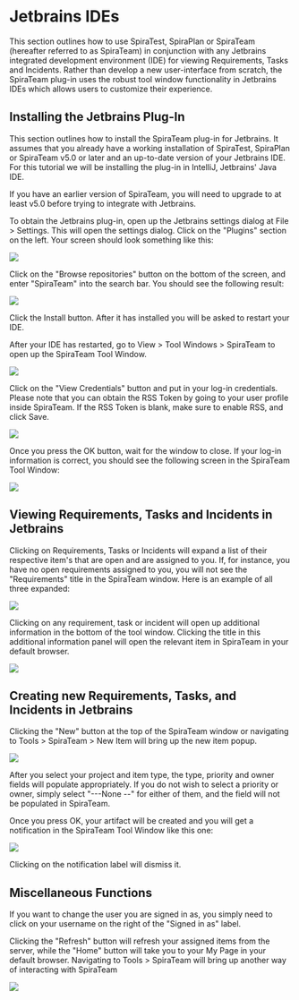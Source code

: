 # Jetbrains IDEs

This section outlines how to use SpiraTest, SpiraPlan or SpiraTeam
(hereafter referred to as SpiraTeam) in conjunction with any Jetbrains
integrated development environment (IDE) for viewing Requirements, Tasks
and Incidents. Rather than develop a new user-interface from scratch,
the SpiraTeam plug-in uses the robust tool window functionality in
Jetbrains IDEs which allows users to customize their experience.

## Installing the Jetbrains Plug-In

This section outlines how to install the SpiraTeam plug-in for
Jetbrains. It assumes that you already have a working installation of
SpiraTest, SpiraPlan or SpiraTeam v5.0 or later and an up-to-date
version of your Jetbrains IDE. For this tutorial we will be installing
the plug-in in IntelliJ, Jetbrains' Java IDE.

If you have an earlier version of SpiraTeam, you will need to upgrade to
at least v5.0 before trying to integrate with Jetbrains.

To obtain the Jetbrains plug-in, open up the Jetbrains settings dialog
at File \> Settings. This will open the settings dialog. Click on the
"Plugins" section on the left. Your screen should look something like
this:

![](img/Jetbrains_IDEs_6.png)




Click on the "Browse repositories" button on the bottom of the screen,
and enter "SpiraTeam" into the search bar. You should see the following
result:

![](img/Jetbrains_IDEs_7.png)




Click the Install button. After it has installed you will be asked to
restart your IDE.

After your IDE has restarted, go to View \> Tool Windows \> SpiraTeam to
open up the SpiraTeam Tool Window.

![](img/Jetbrains_IDEs_8.png)




Click on the "View Credentials" button and put in your log-in
credentials. Please note that you can obtain the RSS Token by going to
your user profile inside SpiraTeam. If the RSS Token is blank, make sure
to enable RSS, and click Save.

![](img/Jetbrains_IDEs_9.png)




Once you press the OK button, wait for the window to close. If your
log-in information is correct, you should see the following screen in
the SpiraTeam Tool Window:

![](img/Jetbrains_IDEs_10.png)




## Viewing Requirements, Tasks and Incidents in Jetbrains

Clicking on Requirements, Tasks or Incidents will expand a list of their
respective item's that are open and are assigned to you. If, for
instance, you have no open requirements assigned to you, you will not
see the "Requirements" title in the SpiraTeam window. Here is an example
of all three expanded:

![](img/Jetbrains_IDEs_11.png)




Clicking on any requirement, task or incident will open up additional
information in the bottom of the tool window. Clicking the title in this
additional information panel will open the relevant item in SpiraTeam in
your default browser.

![](img/Jetbrains_IDEs_12.png)




## Creating new Requirements, Tasks, and Incidents in Jetbrains

Clicking the "New" button at the top of the SpiraTeam window or
navigating to Tools \> SpiraTeam \> New Item will bring up the new item
popup.

![](img/Jetbrains_IDEs_13.png)




After you select your project and item type, the type, priority and
owner fields will populate appropriately. If you do not wish to select a
priority or owner, simply select "---None --" for either of them, and
the field will not be populated in SpiraTeam.

Once you press OK, your artifact will be created and you will get a
notification in the SpiraTeam Tool Window like this one:

![](img/Jetbrains_IDEs_14.png)




Clicking on the notification label will dismiss it.

## Miscellaneous Functions

If you want to change the user you are signed in as, you simply need to
click on your username on the right of the "Signed in as" label.

Clicking the "Refresh" button will refresh your assigned items from the
server, while the "Home" button will take you to your My Page in your
default browser. Navigating to Tools \> SpiraTeam will bring up another
way of interacting with SpiraTeam

![](img/Jetbrains_IDEs_15.png)




